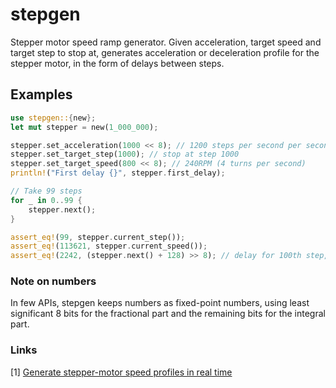 # stepgen

Stepper motor speed ramp generator. Given acceleration, target speed and target step to stop
at, generates acceleration or deceleration profile for the stepper motor, in the form of delays
between steps.

## Examples
```rust
use stepgen::{new};
let mut stepper = new(1_000_000);

stepper.set_acceleration(1000 << 8); // 1200 steps per second per second
stepper.set_target_step(1000); // stop at step 1000
stepper.set_target_speed(800 << 8); // 240RPM (4 turns per second)
println!("First delay {}", stepper.first_delay);

// Take 99 steps
for _ in 0..99 {
    stepper.next();
}

assert_eq!(99, stepper.current_step());
assert_eq!(113621, stepper.current_speed());
assert_eq!(2242, (stepper.next() + 128) >> 8); // delay for 100th step, rounded to nearest integer
```
### Note on numbers

In few APIs, stepgen keeps numbers as fixed-point numbers, using least significant 8 bits
for the fractional part and the remaining bits for the integral part.


### Links
[1] [Generate stepper-motor speed profiles in real time](http://www.embedded.com/design/mcus-processors-and-socs/4006438/Generate-stepper-motor-speed-profiles-in-real-time)

